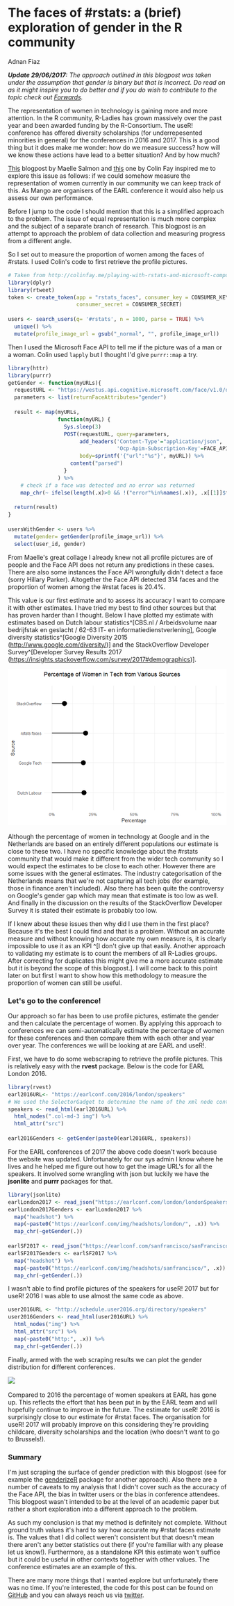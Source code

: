 # The faces of #rstats: a (brief) exploration of gender in the R community
Adnan Fiaz  


_**Update 29/06/2017:** The approach outlined in this blogpost was taken under the assumption that gender is binary but that is incorrect. Do read on as it might inspire you to do better and if you do wish to contribute to the topic check out [Forwards](http://forwards.github.io/)._

The representation of women in technology is gaining more and more attention. In the R community, R-Ladies has grown massively over the past year and been awarded funding by the R-Consortium. The useR! conference has offered diversity scholarships (for underrepesented minorities in general) for the conferences in 2016 and 2017. This is a good thing but it does make me wonder: how do we measure success? how will we know these actions have lead to a better situation? And by how much?

[This](http://www.masalmon.eu/2017/03/19/facesofr/) blogpost by Maelle Salmon and [this](http://colinfay.me/playing-with-rstats-and-microsoft-computer-vision-api/) one by Colin Fay inspired me to explore this issue as follows: if we could somehow measure the representation of women currently in our community we can keep track of this. As Mango are organisers of the EARL conference it would also help us assess our own performance.  

Before I jump to the code I should mention that this is a simplified approach to the problem. The issue of equal representation is much more complex and the subject of a separate branch of research. This blogpost is an attempt to approach the problem of data collection and measuring progress from a different angle. 

So I set out to measure the proportion of women among the faces of #rstats. I used Colin's code to first retrieve the profile pictures. 


```r
# Taken from http://colinfay.me/playing-with-rstats-and-microsoft-computer-vision-api/
library(dplyr)
library(rtweet)
token <- create_token(app = "rstats_faces", consumer_key = CONSUMER_KEY, 
                      consumer_secret = CONSUMER_SECRET)

users <- search_users(q= '#rstats', n = 1000, parse = TRUE) %>%
  unique() %>% 
  mutate(profile_image_url = gsub("_normal", "", profile_image_url))
```

Then I used the Microsoft Face API to tell me if the picture was of a man or a woman. Colin used `lapply` but I thought I'd give `purrr::map` a try.


```r
library(httr)
library(purrr)
getGender <- function(myURLs){
  requestURL <- "https://westus.api.cognitive.microsoft.com/face/v1.0/detect"
  parameters <- list(returnFaceAttributes="gender")
  
  result <- map(myURLs, 
                function(myURL) {
                  Sys.sleep(3)
                  POST(requestURL, query=parameters, 
                       add_headers('Content-Type'="application/json",
                                   'Ocp-Apim-Subscription-Key'=FACE_API_KEY), 
                       body=sprintf('{"url":"%s"}', myURL)) %>% 
                    content("parsed")
                  } 
                ) %>% 
    # check if a face was detected and no error was returned
    map_chr(~ ifelse(length(.x)>0 && !("error"%in%names(.x)), .x[[1]]$faceAttribute$gender, NA))
  
  return(result)
}

usersWithGender <- users %>% 
  mutate(gender= getGender(profile_image_url)) %>% 
  select(user_id, gender)
```

From Maelle's great collage I already knew not all profile pictures are of people and the Face API does not return any predictions in these cases. There are also some instances the Face API wrongfully didn't detect a face (sorry Hillary Parker). Altogether the Face API detected  314 faces and the proportion of women among the #rstat faces is 20.4%. 

This value is our first estimate and to assess its accuracy I want to compare it with other estimates. I have tried my best to find other sources but that has proven harder than I thought. Below I have plotted my estimate with estimates based on Dutch labour statistics^[CBS.nl / Arbeidsvolume naar bedrijfstak en geslacht / 62-63 IT- en informatiedienstverlening], Google diversity statistics^[Google Diversity 2015 (http://www.google.com/diversity/)] and the StackOverflow Developer Survey^[Developer Survey Results 2017 (https://insights.stackoverflow.com/survey/2017#demographics)]. 

![](rstats_faces_files/figure-html/unnamed-chunk-4-1.png)<!-- -->

Although the percentage of women in technology at Google and in the Netherlands are based on an entirely different populations our estimate is close to these two. I have no specific knowledge about the #rstats community that would make it different from the wider tech community so I would expect the estimates to be close to each other. However there are some issues with the general estimates. The industry categorisation of the Netherlands means that we're not capturing all tech jobs (for example, those in finance aren't included). Also there has been quite the controversy on Google's gender gap which may mean that estimate is too low as well. And finally in the discussion on the results of the StackOverflow Developer Survey it is stated their estimate is probably too low. 

If I knew about these issues then why did I use them in the first place? Because it's the best I could find and that is a problem. Without an accurate measure and without knowing how accurate my own measure is, it is clearly impossible to use it as an KPI ^[I don't give up that easily. Another approach to validating my estimate is to count the members of all R-Ladies groups. After correcting for duplicates this might give me
a more accurate estimate but it is beyond the scope of this blogpost.]. I will come back to this point later on but first I want to show how this methodology to measure the proportion of women can still be useful.

### Let's go to the conference!

Our approach so far has been to use profile pictures, estimate the gender and then calculate the percentage of women. By applying this approach to conferences we can semi-automatically estimate the percentage of women for these conferences and then compare them with each other and year over year. The conferences we will be looking at are EARL and useR!. 

First, we have to do some webscraping to retrieve the profile pictures. This is relatively easy with the **rvest** package. Below is the code for EARL London 2016.


```r
library(rvest)
earl2016URL<- "https://earlconf.com/2016/london/speakers"
# We used the SelectorGadget to determine the name of the xml node containing the image tage
speakers <- read_html(earl2016URL) %>% 
  html_nodes(".col-md-3 img") %>% 
  html_attr("src")

earl2016Genders <- getGender(paste0(earl2016URL, speakers))
```

For the EARL conferences of 2017 the above code doesn't work because the website was updated. Unfortunately for our sys admin I know where he lives and he helped me figure out how to get the image URL's for all the speakers. It involved some wrangling with json but luckily we have the **jsonlite** and **purrr** packages for that.


```r
library(jsonlite)
earlLondon2017 <- read_json("https://earlconf.com/london/londonSpeakers.json")
earlLondon2017Genders <- earlLondon2017 %>% 
  map("headshot") %>% 
  map(~paste0("https://earlconf.com/img/headshots/london/", .x)) %>% 
  map_chr(~getGender(.))

earlSF2017 <- read_json("https://earlconf.com/sanfrancisco/sanFranciscoSpeakers.json")
earlSF2017Genders <- earlSF2017 %>% 
  map("headshot") %>% 
  map(~paste0("https://earlconf.com/img/headshots/sanfrancisco/", .x)) %>% 
  map_chr(~getGender(.))
```

I wasn't able to find profile pictures of the speakers for useR! 2017 but for useR! 2016 I was able to use almost the same code as above.  


```r
user2016URL <- "http://schedule.user2016.org/directory/speakers"
user2016Genders <- read_html(user2016URL) %>% 
  html_nodes("img") %>% 
  html_attr("src") %>% 
  map(~paste0("http:", .x)) %>% 
  map_chr(~getGender(.))
```

Finally, armed with the web scraping results we can plot the gender distribution for different conferences.

![](rstats_faces_files/figure-html/unnamed-chunk-9-1.png)<!-- -->

Compared to 2016  the percentage of women speakers at EARL has gone up. This reflects the effort that has been put in by the EARL team and will hopefully continue to improve in the future. The estimate for useR! 2016 is surprisingly close to our estimate for #rstat faces. The organisation for useR! 2017 will probably improve on this considering they're providing childcare, diversity scholarships and the location (who doesn't want to go to Brussels!).

### Summary
I'm just scraping the surface of gender prediction with this blogpost (see for example the [genderizeR](https://github.com/kalimu/genderizeR) package for another approach). Also there are a number of caveats to my analysis that I didn't cover such as the accuracy of the Face API, the bias in twitter users or the bias in conference attendees. This blogpost wasn't intended to be at the level of an academic paper but rather a short exploration into a different approach to the problem.

As such my conclusion is that my method is definitely not complete. Without ground truth values it's hard to say how accurate my #rstat faces estimate is. The values that I did collect weren't consistent but that doesn't mean there aren't any better statistics out there (if you're familiar with any please let us know!). Furthermore, as a standalone KPI this estimate won't suffice but it could be useful in other contexts together with other values. The conference estimates are an example of this.

There are many more things that I wanted explore but unfortunately there was no time. If you're interested, the code for this post can be found on [GitHub](https://github.com/MangoTheCat/blog_rstats_gender) and you can always reach us via [twitter](https://twitter.com/MangotheCat]). 
